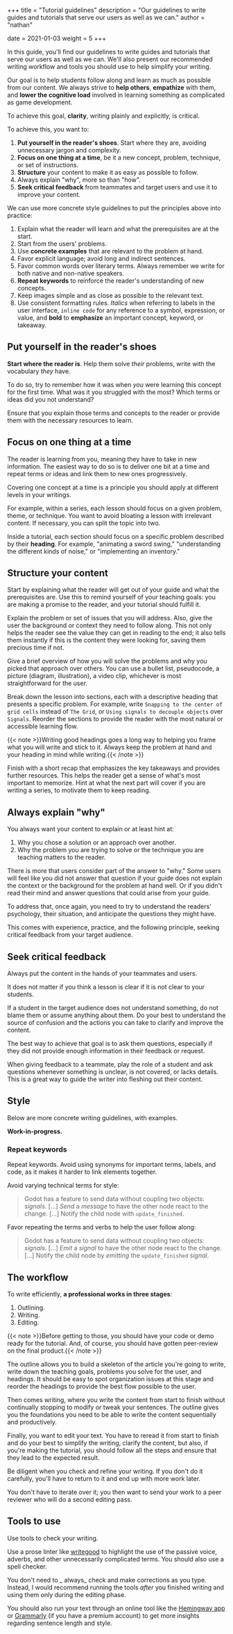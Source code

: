 +++
title = "Tutorial guidelines"
description = "Our guidelines to write guides and tutorials that serve our users as well as we can."
author = "nathan"

date = 2021-01-03
weight = 5
+++

In this guide, you'll find our guidelines to write guides and tutorials that serve our users as well as we can. We'll also present our recommended writing workflow and tools you should use to help simplify your writing.

Our goal is to help students follow along and learn as much as possible from our content. We always strive to **help others**, **empathize** with them, and **lower the cognitive load** involved in learning something as complicated as game development.

To achieve this goal, **clarity**, writing plainly and explicitly, is critical.

To achieve this, you want to:

1. **Put yourself in the reader's shoes**. Start where they are, avoiding unnecessary jargon and complexity.
1. **Focus on one thing at a time**, be it a new concept, problem, technique, or set of instructions.
1. **Structure** your content to make it as easy as possible to follow.
1. Always explain "why", more so than "how".
1. **Seek critical feedback** from teammates and target users and use it to improve your content.

We can use more concrete style guidelines to put the principles above into practice:

1. Explain what the reader will learn and what the prerequisites are at the start.
2. Start from the users' problems.
3. Use **concrete examples** that are relevant to the problem at hand.
4. Favor explicit language; avoid long and indirect sentences.
5. Favor common words over literary terms. Always remember we write for both native and non-native speakers.
6. **Repeat keywords** to reinforce the reader's understanding of new concepts.
7. Keep images simple and as close as possible to the relevant text.
8. Use consistent formatting rules. _Italics_ when referring to labels in the user interface, `inline code` for any reference to a symbol, expression, or value, and **bold** to **emphasize** an important concept, keyword, or takeaway.

## Put yourself in the reader's shoes

**Start where the reader is**. Help them solve _their_ problems, write with the vocabulary _they_ have.

To do so, try to remember how it was when _you_ were learning this concept for the first time. What was it you struggled with the most? Which terms or ideas did you not understand?

Ensure that you explain those terms and concepts to the reader or provide them with the necessary resources to learn.

## Focus on one thing at a time

The reader is learning from you, meaning they have to take in new information. The easiest way to do so is to deliver one bit at a time and repeat terms or ideas and link them to new ones progressively.

Covering one concept at a time is a principle you should apply at different levels in your writings.

For example, within a series, each lesson should focus on a given problem, theme, or technique. You want to avoid bloating a lesson with irrelevant content. If necessary, you can split the topic into two.

Inside a tutorial, each section should focus on a specific problem described by their **heading**. For example, "animating a sword swing," "understanding the different kinds of noise," or "implementing an inventory."

## Structure your content

Start by explaining what the reader will get out of your guide and what the prerequisites are. Use this to remind yourself of your teaching goals: you are making a promise to the reader, and your tutorial should fulfill it.

Explain the problem or set of issues that you will address. Also, give the user the background or context they need to follow along. This not only helps the reader see the value they can get in reading to the end; it also tells them instantly if this is the content they were looking for, saving them precious time if not. 

Give a brief overview of how you will solve the problems and why you picked that approach over others. You can use a bullet list, pseudocode, a picture (diagram, illustration), a video clip, whichever is most straightforward for the user.

Break down the lesson into sections, each with a descriptive heading that presents a specific problem. For example, write `Snapping to the center of grid cells` instead of `The Grid`, or `Using signals to decouple objects` over `Signals`. Reorder the sections to provide the reader with the most natural or accessible learning flow.

{{< note >}}Writing good headings goes a long way to helping you frame what you will write and stick to it. Always keep the problem at hand and your heading in mind while writing.{{< /note >}}

Finish with a short recap that emphasizes the key takeaways and provides further resources. This helps the reader get a sense of what's most important to memorize. Hint at what the next part will cover if you are writing a series, to motivate them to keep reading.

## Always explain "why"

You always want your content to explain or at least hint at:

1. Why you chose a solution or an approach over another.
1. Why the problem you are trying to solve or the technique you are teaching matters to the reader.

There is more that users consider part of the answer to "why." Some users will feel like you did not answer that question if your guide does not explain the context or the background for the problem at hand well. Or if you didn't read their mind and answer questions that could arise from your guide.

To address that, once again, you need to try to understand the readers' psychology, their situation, and anticipate the questions they might have.

This comes with experience, practice, and the following principle, seeking critical feedback from your target audience.

## Seek critical feedback

Always put the content in the hands of your teammates and users.

It does not matter if you think a lesson is clear if it is not clear to your students.

If a student in the target audience does not understand something, do not blame them or assume anything about them. Do your best to understand the source of confusion and the actions you can take to clarify and improve the content.

The best way to achieve that goal is to ask them questions, especially if they did not provide enough information in their feedback or request.

When giving feedback to a teammate, play the role of a student and ask questions whenever something is unclear, is not covered, or lacks details. This is a great way to guide the writer into fleshing out their content.

## Style

Below are more concrete writing guidelines, with examples.

**Work-in-progress.**

<!-- TODO: add missing guidelines and remove. -->

### Repeat keywords

Repeat keywords. Avoid using synonyms for important terms, labels, and code, as it makes it harder to link elements together.

Avoid varying technical terms for style:

> Godot has a feature to send data without coupling two objects: _signals_. [...] _Send_ a _message_ to have the other node react to the change. [...] Notify the child node with `update_finished`.

Favor repeating the terms and verbs to help the user follow along:

> Godot has a feature to send data without coupling two objects: _signals_. [...] _Emit_ a _signal_ to have the other node react to the change. [...] Notify the child node by _emitting_ the `update_finished` _signal_.

<!-- ### Using pictures -->

<!-- Use many pictures. -->

<!-- Images should illustrate or show the result of an action. -->

<!-- Images should be as close as possible to the relevant text or instruction. Avoid grouping multiple instructions followed by a picture that illustrates a single of them. -->

## The workflow

To write efficiently, **a professional works in three stages**:

1. Outlining.
1. Writing.
1. Editing.

{{< note >}}Before getting to those, you should have your code or demo ready for the tutorial. And, of course, you should have gotten peer-review on the final product.{{< /note >}}

The outline allows you to build a skeleton of the article you're going to write, write down the teaching goals, problems you solve for the user, and headings. It should be easy to spot organization issues at this stage and reorder the headings to provide the best flow possible to the user.

Then comes writing, where you write the content from start to finish without continually stopping to modify or tweak your sentences. The outline gives you the foundations you need to be able to write the content sequentially and productively.

Finally, you want to edit your text. You have to reread it from start to finish and do your best to simplify the writing, clarify the content, but also, if you're making the tutorial, you should follow all the steps and ensure that they lead to the expected result.

Be diligent when you check and refine your writing. If you don't do it carefully, you'll have to return to it and end up with more work later.

You don't have to iterate over it; you then want to send your work to a peer reviewer who will do a second editing pass.

## Tools to use

Use tools to check your writing.

Use a prose linter like [writegood](https://github.com/btford/write-good) to highlight the use of the passive voice, adverbs, and other unnecessarily complicated terms. You should also use a spell checker. 

You don't need to _ always_ check and make corrections as you type. Instead, I would recommend running the tools _after_ you finished writing and using them only during the editing phase.

You should also run your text through an online tool like the [Hemingway app](http://www.hemingwayapp.com/) or [Grammarly](https://grammarly.com) (if you have a premium account) to get more insights regarding sentence length and style.
